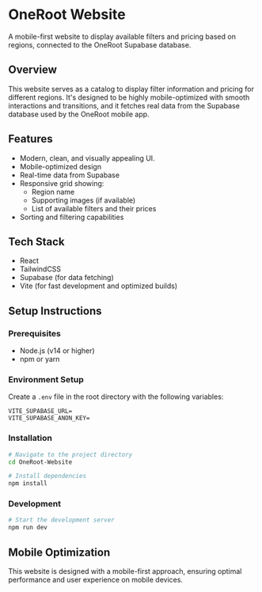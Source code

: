 # OneRoot Website

A mobile-first website to display available filters and pricing based on regions, connected to the OneRoot Supabase database.

## Overview

This website serves as a catalog to display filter information and pricing for different regions. It's designed to be highly mobile-optimized with smooth interactions and transitions, and it fetches real data from the Supabase database used by the OneRoot mobile app.

## Features

- Modern, clean, and visually appealing UI.
- Mobile-optimized design
- Real-time data from Supabase
- Responsive grid showing:
  - Region name
  - Supporting images (if available)
  - List of available filters and their prices
- Sorting and filtering capabilities

## Tech Stack

- React
- TailwindCSS
- Supabase (for data fetching)
- Vite (for fast development and optimized builds)

## Setup Instructions

### Prerequisites

- Node.js (v14 or higher)
- npm or yarn

### Environment Setup

Create a `.env` file in the root directory with the following variables:

```
VITE_SUPABASE_URL=
VITE_SUPABASE_ANON_KEY=
```

### Installation

```bash
# Navigate to the project directory
cd OneRoot-Website

# Install dependencies
npm install
```

### Development

```bash
# Start the development server
npm run dev
```

## Mobile Optimization

This website is designed with a mobile-first approach, ensuring optimal performance and user experience on mobile devices.
